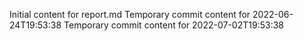 Initial content for report.md
Temporary commit content for 2022-06-24T19:53:38
Temporary commit content for 2022-07-02T19:53:38
